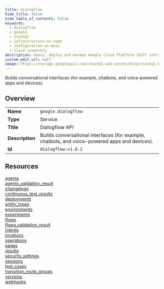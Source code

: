 ```yaml
---
title: dialogflow
hide_title: false
hide_table_of_contents: false
keywords:
  - dialogflow
  - google
  - stackql
  - infrastructure-as-code
  - configuration-as-data
  - cloud inventory
description: Query, deploy and manage Google Cloud Platform (GCP) infrastructure and resources using SQL
custom_edit_url: null
image: https://storage.googleapis.com/stackql-web-assets/blog/stackql-blog-post-featured-image.png
---
```

Builds conversational interfaces (for example, chatbots, and voice-powered apps and devices).  
    

## Overview
<table><tbody>
<tr><td><b>Name</b></td><td><code>google.dialogflow</code></td></tr>
<tr><td><b>Type</b></td><td>Service</td></tr>
<tr><td><b>Title</b></td><td>Dialogflow API</td></tr>
<tr><td><b>Description</b></td><td>Builds conversational interfaces (for example, chatbots, and voice-powered apps and devices).</td></tr>
<tr><td><b>Id</b></td><td><code>dialogflow:v1.0.2</code></td></tr>
</tbody></table>

## Resources
<div class="row">
<div class="providerDocColumn">
<a href="/providers/google/dialogflow/agents/">agents</a><br />
<a href="/providers/google/dialogflow/agents_validation_result/">agents_validation_result</a><br />
<a href="/providers/google/dialogflow/changelogs/">changelogs</a><br />
<a href="/providers/google/dialogflow/continuous_test_results/">continuous_test_results</a><br />
<a href="/providers/google/dialogflow/deployments/">deployments</a><br />
<a href="/providers/google/dialogflow/entity_types/">entity_types</a><br />
<a href="/providers/google/dialogflow/environments/">environments</a><br />
<a href="/providers/google/dialogflow/experiments/">experiments</a><br />
<a href="/providers/google/dialogflow/flows/">flows</a><br />
<a href="/providers/google/dialogflow/flows_validation_result/">flows_validation_result</a><br />
<a href="/providers/google/dialogflow/intents/">intents</a><br />
</div>
<div class="providerDocColumn">
<a href="/providers/google/dialogflow/locations/">locations</a><br />
<a href="/providers/google/dialogflow/operations/">operations</a><br />
<a href="/providers/google/dialogflow/pages/">pages</a><br />
<a href="/providers/google/dialogflow/results/">results</a><br />
<a href="/providers/google/dialogflow/security_settings/">security_settings</a><br />
<a href="/providers/google/dialogflow/sessions/">sessions</a><br />
<a href="/providers/google/dialogflow/test_cases/">test_cases</a><br />
<a href="/providers/google/dialogflow/transition_route_groups/">transition_route_groups</a><br />
<a href="/providers/google/dialogflow/versions/">versions</a><br />
<a href="/providers/google/dialogflow/webhooks/">webhooks</a><br />
</div>
</div>
